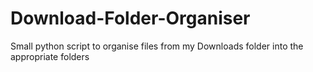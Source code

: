 # Download-Folder-Organiser
Small python script to organise files from my Downloads folder into the appropriate folders

